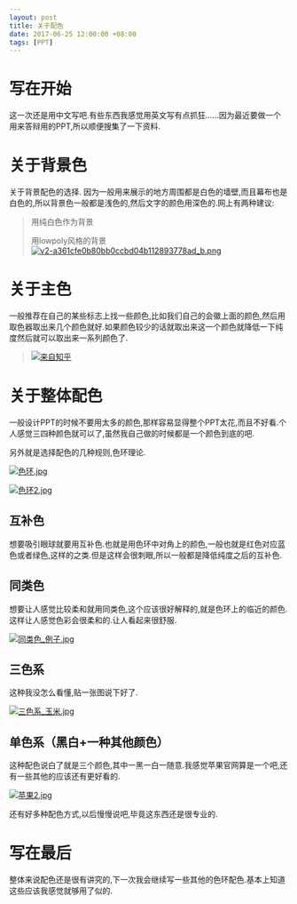 ```yaml
---
layout: post
title: 关于配色
date: 2017-06-25 12:00:00 +08:00
tags: [PPT]
---
```


# 写在开始
这一次还是用中文写吧.有些东西我感觉用英文写有点抓狂......因为最近要做一个用来答辩用的PPT,所以顺便搜集了一下资料.

# 关于背景色
关于背景配色的选择. 因为一般用来展示的地方周围都是白色的墙壁,而且幕布也是白色的,所以背景色一般都是浅色的,然后文字的颜色用深色的.网上有两种建议:
> 用纯白色作为背景
>
> 用lowpoly风格的背景
> [![v2-a361cfe0b80bb0ccbd04b112893778ad_b.png](https://i.loli.net/2018/12/04/5c05d713aeb5e.png)](https://i.loli.net/2018/12/04/5c05d713aeb5e.png)


# 关于主色

一般推荐在自己的某些标志上找一些颜色,比如我们自己的会徽上面的颜色,然后用取色器取出来几个颜色就好.如果颜色较少的话就取出来这一个颜色就降低一下纯度然后就可以取出来一系列颜色了.
> [![来自知乎](https://i.loli.net/2018/12/04/5c05d73ded608.png)](https://i.loli.net/2018/12/04/5c05d73ded608.png)

# 关于整体配色

一般设计PPT的时候不要用太多的颜色,那样容易显得整个PPT太花,而且不好看.个人感觉三四种颜色就可以了,虽然我自己做的时候都是一个颜色到底的吧.

另外就是选择配色的几种规则,色环理论.

[![色环.jpg](https://i.loli.net/2018/12/04/5c05d75f597e7.jpg)](https://i.loli.net/2018/12/04/5c05d75f597e7.jpg)

[![色环2.jpg](https://i.loli.net/2018/12/04/5c05d7784d10a.jpg)](https://i.loli.net/2018/12/04/5c05d7784d10a.jpg)

## 互补色

想要吸引眼球就要用互补色.也就是用色环中对角上的颜色,一般也就是红色对应蓝色或者绿色,这样的之类.但是这样会很刺眼,所以一般都是降低纯度之后的互补色.

## 同类色

想要让人感觉比较柔和就用同类色,这个应该很好解释的,就是色环上的临近的颜色.这样让人感觉色彩会很柔和的.让人看起来很舒服.

[![同类色_例子.jpg](https://i.loli.net/2018/12/04/5c05d78e5535c.jpg)](https://i.loli.net/2018/12/04/5c05d78e5535c.jpg)

## 三色系

这种我没怎么看懂,贴一张图说下好了.

[![三色系_玉米.jpg](https://i.loli.net/2018/12/04/5c05d7a6c030f.jpg)](https://i.loli.net/2018/12/04/5c05d7a6c030f.jpg)

## 单色系（黑白+一种其他颜色）

这种配色说白了就是三个颜色,其中一黑一白一随意.我感觉苹果官网算是一个吧,还有一些其他的应该还有更好看的.

[![苹果2.jpg](https://i.loli.net/2018/12/04/5c05d7c20c5a5.jpg)](https://i.loli.net/2018/12/04/5c05d7c20c5a5.jpg)

还有好多种配色方式,以后慢慢说吧,毕竟这东西还是很专业的.

# 写在最后

整体来说配色还是很有讲究的,下一次我会继续写一些其他的色环配色.基本上知道这些应该我感觉就够用了似的.
